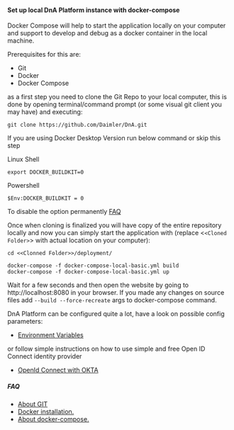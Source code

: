 #### **Set up local DnA Platform instance with docker-compose**

Docker Compose will help to start the application locally on your computer and support to develop and debug as a docker container in the local machine.

Prerequisites for this are:

* Git
* Docker
* Docker Compose

as a first step you need to clone the Git Repo to your local computer, this is done by opening terminal/command prompt (or some visual git client you may have) and executing:

```
git clone https://github.com/Daimler/DnA.git
```

If you are using Docker Desktop Version run below command or skip this step

Linux Shell

```
export DOCKER_BUILDKIT=0
```

Powershell

```
$Env:DOCKER_BUILDKIT = 0
```
To disable the option permanently [FAQ](./FAQ.md)

Once when cloning is finalized you will have copy of the entire repository locally and now you can simply start the application with (replace <`<Cloned Folder>`> with actual location on your computer):

```
cd <<Clonned Folder>>/deployment/

docker-compose -f docker-compose-local-basic.yml build
docker-compose -f docker-compose-local-basic.yml up
```

Wait for a few seconds and then open the website by going to http://localhost:8080 in your browser.
If you made any changes on source files add `--build --force-recreate` args to docker-compose command.

DnA Platform can be configured quite a lot, have a look on possible config parameters:

* [Environment Variables](./APP-ENV-CONFIG.md)

or follow simple instructions on how to use simple and free Open ID Connect identity provider

* [OpenId Connect with OKTA](./OPENID-CONNECT.md)

##### FAQ

* [About GIT](https://git-scm.com/doc)
* [Docker installation.](https://docs.docker.com/get-docker/)
* [About docker-compose.](https://docs.docker.com/compose/)
